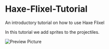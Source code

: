 # Haxe-Flixel-Tutorial

An introductory tutorial on how to use Haxe Flixel

In this tutorial we add sprites to the projectiles.

![Preview Picture](https://github.com/Wolfman13/Haxe-Flixel-Tutorial/blob/Tutorial-11/Tutorial_11.png?raw=true)
